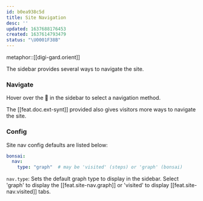 ```yaml
---
id: b0ea938c5d
title: Site Navigation
desc: ''
updated: 1637688176453
created: 1637614793479
status: "\U0001F38B"
---
```


metaphor::[[digi-gard.orient]]


The sidebar provides several ways to navigate the site.

### Navigate

Hover over the 🧭 in the sidebar to select a navigation method.

The [[feat.doc.ext-synt]] provided also gives visitors more ways to navigate the site.

### Config

Site nav config defaults are listed below:

```yaml
bonsai:
  nav:
    type: "graph"  # may be 'visited' (steps) or 'graph' (bonsai)
```

`nav.type`: Sets the default graph type to display in the sidebar. Select 'graph' to display the [[feat.site-nav.graph]] or 'visited' to display [[feat.site-nav.visited]] tabs.
